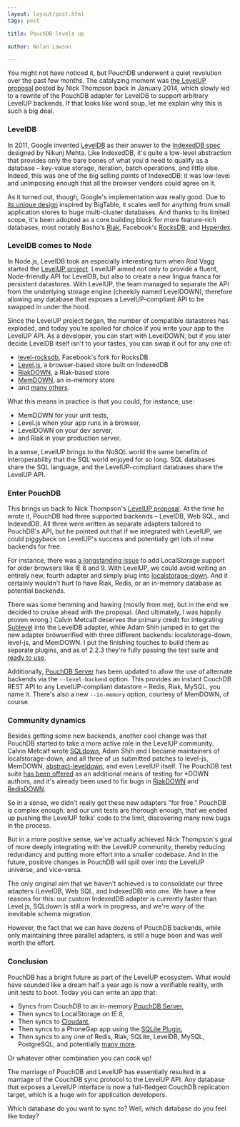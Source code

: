 ```yaml
---
layout: layout/post.html
tags: post

title: PouchDB levels up

author: Nolan Lawson

---
```


You might not have noticed it, but PouchDB underwent a quiet revolution over the past few months. The catalyzing moment was [the LevelUP proposal](https://github.com/pouchdb/pouchdb/issues/1250) posted by Nick Thompson back in January 2014, which slowly led to a rewrite of the PouchDB adapter for LevelDB to support arbitrary LevelUP backends.  If that looks like word soup, let me explain why this is such a big deal.

### LevelDB

In 2011, Google invented [LevelDB](https://en.wikipedia.org/wiki/LevelDB) as their answer to the [IndexedDB spec](http://www.w3.org/TR/IndexedDB/) designed by Nikunj Mehta. Like IndexedDB, it's quite a low-level abstraction that provides only the bare bones of what you'd need to qualify as a database &ndash; key-value storage, iteration, batch operations, and little else. Indeed, this was one of the big selling points of IndexedDB: it was low-level and unimposing enough that all the browser vendors could agree on it.

As it turned out, though, Google's implementation was really good.  Due to [its unique design](http://dailyjs.com/2013/04/19/leveldb-and-node-1/) inspired by BigTable, it scales well for anything from small application stores to huge multi-cluster databases. And thanks to its limited scope, it's been adopted as a core building block for more feature-rich databases, most notably Basho's [Riak](http://basho.com/riak/), Facebook's [RocksDB](http://rocksdb.org/), and [Hyperdex](http://hyperdex.org/).

### LevelDB comes to Node

In Node.js, LevelDB took an especially interesting turn when Rod Vagg started the [LevelUP project](https://github.com/rvagg/node-levelup). LevelUP aimed not only to provide a fluent, Node-friendly API for LevelDB, but also to create a new lingua franca for persistent datastores. With LevelUP, the team managed to separate the API from the underlying storage engine (cheekily named LevelDOWN), therefore allowing any database that exposes a LevelUP-compliant API to be swapped in under the hood.

Since the LevelUP project began, the number of compatible datastores has exploded, and today you're spoiled for choice if you write your app to the LevelUP API. As a developer, you can start with LevelDOWN, but if you later decide LevelDB itself isn't to your tastes, you can swap it out for any one of:

* [level-rocksdb](https://github.com/Level/level-rocksdb), Facebook's fork for RocksDB
* [Level.js](https://github.com/maxogden/level.js), a browser-based store built on IndexedDB
* [RiakDOWN](https://github.com/nlf/riakdown), a Riak-based store
* [MemDOWN](https://github.com/rvagg/memdown), an in-memory store
* and [many others](https://github.com/rvagg/node-levelup/wiki/Modules#storage-back-ends).

What this means in practice is that you could, for instance, use:

* MemDOWN for your unit tests,
* Level.js when your app runs in a browser,
* LevelDOWN on your dev server,
* and Riak in your production server.

In a sense, LevelUP brings to the NoSQL world the same benefits of interoperability that the SQL world enjoyed for so long.  SQL databases share the SQL language, and the LevelUP-compliant databases share the LevelUP API.

### Enter PouchDB

This brings us back to Nick Thompson's [LevelUP proposal](https://github.com/pouchdb/pouchdb/issues/1250). At the time he wrote it, PouchDB had three supported backends &ndash; LevelDB, Web SQL, and IndexedDB.  All three were written as separate adapters tailored to PouchDB's API, but he pointed out that if we integrated with LevelUP, we could piggyback on LevelUP's success and potentially get lots of new backends for free.

For instance, there was [a longstanding issue](https://github.com/pouchdb/pouchdb/issues/44) to add LocalStorage support for older browsers like IE 8 and 9. With LevelUP, we could avoid writing an entirely new, fourth adapter and simply plug into [localstorage-down](https://github.com/No9/localstorage-down). And it certainly wouldn't hurt to have Riak, Redis, or an in-memory database as potential backends.

There was some hemming and hawing (mostly from me), but in the end we decided to cruise ahead with the proposal. (And ultimately, I was happily proven wrong.) Calvin Metcalf deserves the primary credit for integrating [Sublevel](https://github.com/dominictarr/level-sublevel) into the LevelDB adapter, while Adam Shih jumped in to get the new adapter browserified with three different backends: localstorage-down, level-js, and MemDOWN. I put the finishing touches to build them as separate plugins, and as of 2.2.3 they're fully passing the test suite and [ready to use](http://pouchdb.com/adapters.html#pouchdb_in_the_browser).

Additionally, [PouchDB Server](https://github.com/pouchdb/pouchdb-server) has been updated to allow the use of alternate backends via the `--level-backend` option. This provides an instant CouchDB REST API to any LevelUP-compliant datastore &ndash; Redis, Riak, MySQL, you name it. There's also a new `--in-memory` option, courtesy of MemDOWN, of course.

### Community dynamics

Besides getting some new backends, another cool change was that PouchDB started to take a more active role in the LevelUP community. Calvin Metcalf wrote [SQLdown](https://github.com/calvinmetcalf/SQLdown), Adam Shih and I became maintainers of localstorage-down, and all three of us submitted patches to level-js, MemDOWN, [abstract-leveldown](https://github.com/rvagg/abstract-leveldown), and even LevelUP itself. The PouchDB test suite [has been offered](https://github.com/rvagg/abstract-leveldown/issues/26) as an additional means of testing for *DOWN authors, and it's already been used to fix bugs in [RiakDOWN](https://github.com/nlf/riakdown) and [RedisDOWN](https://github.com/hmalphettes/redisdown).

So in a sense, we didn't really get these new adapters "for free." PouchDB is complex enough, and our unit tests are thorough enough, that we ended up pushing the LevelUP folks' code to the limit, discovering many new bugs in the process.

But in a more positive sense, we've actually achieved Nick Thompson's goal of more deeply integrating with the LevelUP community, thereby reducing redundancy and putting more effort into a smaller codebase. And in the future, positive changes in PouchDB will spill over into the LevelUP universe, and vice-versa. 

The only original aim that we haven't achieved is to consolidate our three adapters (LevelDB, Web SQL, and IndexedDB) into one. We have a few reasons for this: our custom IndexedDB adapter is currently faster than Level.js, SQLdown is still a work in progress, and we're wary of the inevitable schema migration.

However, the fact that we can have dozens of PouchDB backends, while only maintaining three parallel adapters, is still a huge boon and was well worth the effort.

### Conclusion

PouchDB has a bright future as part of the LevelUP ecosystem. What would have sounded like a dream half a year ago is now a verifiable reality, with unit tests to boot.  Today you can write an app that:

* Syncs from CouchDB to an in-memory [PouchDB Server](https://github.com/pouchdb/pouchdb-server),
* Then syncs to LocalStorage on IE 8,
* Then syncs to [Cloudant](https://cloudant.com/),
* Then syncs to a PhoneGap app using the [SQLite Plugin](https://github.com/brodysoft/Cordova-SQLitePlugin),
* Then syncs to any one of Redis, Riak, SQLite, LevelDB, MySQL, PostgreSQL, and potentially [many more](https://github.com/rvagg/node-levelup/wiki/Modules#storage-back-ends).

Or whatever other combination you can cook up!

The marriage of PouchDB and LevelUP has essentially resulted in a marriage of the CouchDB sync protocol to the LevelUP API. Any database that exposes a LevelUP interface is now a full-fledged CouchDB replication target, which is a huge win for application developers.

Which database do you want to sync to?  Well, which database do you feel like today?
